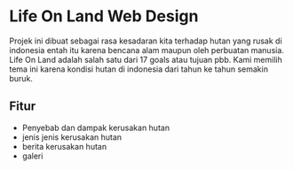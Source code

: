 # Life On Land Web Design

Projek ini dibuat sebagai rasa kesadaran kita terhadap hutan yang rusak di indonesia entah itu karena bencana alam maupun oleh perbuatan manusia. Life On Land adalah salah satu dari 17 goals atau tujuan pbb. Kami memilih tema ini karena kondisi hutan di indonesia dari tahun ke tahun semakin buruk.


## Fitur

- Penyebab dan dampak kerusakan hutan
- jenis jenis kerusakan hutan
- berita kerusakan hutan
- galeri


